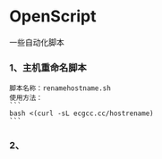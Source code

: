 # OpenScript
一些自动化脚本

### 1、主机重命名脚本   
    脚本名称：renamehostname.sh  
    使用方法：  
    ``` 
    bash <(curl -sL ecgcc.cc/hostrename)   
    ```  

### 2、
